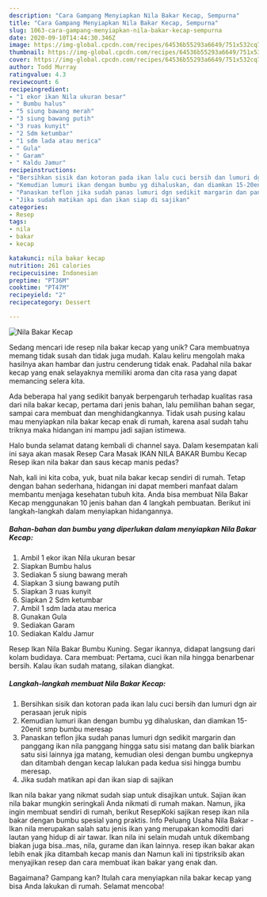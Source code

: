 ```yaml
---
description: "Cara Gampang Menyiapkan Nila Bakar Kecap, Sempurna"
title: "Cara Gampang Menyiapkan Nila Bakar Kecap, Sempurna"
slug: 1063-cara-gampang-menyiapkan-nila-bakar-kecap-sempurna
date: 2020-09-10T14:44:30.346Z
image: https://img-global.cpcdn.com/recipes/64536b55293a6649/751x532cq70/nila-bakar-kecap-foto-resep-utama.jpg
thumbnail: https://img-global.cpcdn.com/recipes/64536b55293a6649/751x532cq70/nila-bakar-kecap-foto-resep-utama.jpg
cover: https://img-global.cpcdn.com/recipes/64536b55293a6649/751x532cq70/nila-bakar-kecap-foto-resep-utama.jpg
author: Todd Murray
ratingvalue: 4.3
reviewcount: 6
recipeingredient:
- "1 ekor ikan Nila ukuran besar"
- " Bumbu halus"
- "5 siung bawang merah"
- "3 siung bawang putih"
- "3 ruas kunyit"
- "2 Sdm ketumbar"
- "1 sdm lada atau merica"
- " Gula"
- " Garam"
- " Kaldu Jamur"
recipeinstructions:
- "Bersihkan sisik dan kotoran pada ikan lalu cuci bersih dan lumuri dgn air perasaan jeruk nipis"
- "Kemudian lumuri ikan dengan bumbu yg dihaluskan, dan diamkan 15-20enit smp bumbu meresap"
- "Panaskan teflon jika sudah panas lumuri dgn sedikit margarin dan panggang ikan nila panggang hingga satu sisi matang dan balik biarkan satu sisi lainnya jga matang, kemudian olesi dengan bumbu ungkepnya dan ditambah dengan kecap lalukan pada kedua sisi hingga bumbu meresap."
- "Jika sudah matikan api dan ikan siap di sajikan"
categories:
- Resep
tags:
- nila
- bakar
- kecap

katakunci: nila bakar kecap 
nutrition: 261 calories
recipecuisine: Indonesian
preptime: "PT36M"
cooktime: "PT47M"
recipeyield: "2"
recipecategory: Dessert

---
```



![Nila Bakar Kecap](https://img-global.cpcdn.com/recipes/64536b55293a6649/751x532cq70/nila-bakar-kecap-foto-resep-utama.jpg)

Sedang mencari ide resep nila bakar kecap yang unik? Cara membuatnya memang tidak susah dan tidak juga mudah. Kalau keliru mengolah maka hasilnya akan hambar dan justru cenderung tidak enak. Padahal nila bakar kecap yang enak selayaknya memiliki aroma dan cita rasa yang dapat memancing selera kita.

Ada beberapa hal yang sedikit banyak berpengaruh terhadap kualitas rasa dari nila bakar kecap, pertama dari jenis bahan, lalu pemilihan bahan segar, sampai cara membuat dan menghidangkannya. Tidak usah pusing kalau mau menyiapkan nila bakar kecap enak di rumah, karena asal sudah tahu triknya maka hidangan ini mampu jadi sajian istimewa.

Halo bunda selamat datang kembali di channel saya. Dalam kesempatan kali ini saya akan masak Resep Cara Masak IKAN NILA BAKAR Bumbu Kecap Resep ikan nila bakar dan saus kecap manis pedas?


Nah, kali ini kita coba, yuk, buat nila bakar kecap sendiri di rumah. Tetap dengan bahan sederhana, hidangan ini dapat memberi manfaat dalam membantu menjaga kesehatan tubuh kita. Anda bisa membuat Nila Bakar Kecap menggunakan 10 jenis bahan dan 4 langkah pembuatan. Berikut ini langkah-langkah dalam menyiapkan hidangannya.

<!--inarticleads1-->

##### Bahan-bahan dan bumbu yang diperlukan dalam menyiapkan Nila Bakar Kecap:

1. Ambil 1 ekor ikan Nila ukuran besar
1. Siapkan  Bumbu halus
1. Sediakan 5 siung bawang merah
1. Siapkan 3 siung bawang putih
1. Siapkan 3 ruas kunyit
1. Siapkan 2 Sdm ketumbar
1. Ambil 1 sdm lada atau merica
1. Gunakan  Gula
1. Sediakan  Garam
1. Sediakan  Kaldu Jamur


Resep Ikan Nila Bakar Bumbu Kuning. Segar ikannya, didapat langsung dari kolam budidaya. Cara membuat: Pertama, cuci ikan nila hingga benarbenar bersih. Kalau ikan sudah matang, silakan diangkat. 

<!--inarticleads2-->

##### Langkah-langkah membuat Nila Bakar Kecap:

1. Bersihkan sisik dan kotoran pada ikan lalu cuci bersih dan lumuri dgn air perasaan jeruk nipis
1. Kemudian lumuri ikan dengan bumbu yg dihaluskan, dan diamkan 15-20enit smp bumbu meresap
1. Panaskan teflon jika sudah panas lumuri dgn sedikit margarin dan panggang ikan nila panggang hingga satu sisi matang dan balik biarkan satu sisi lainnya jga matang, kemudian olesi dengan bumbu ungkepnya dan ditambah dengan kecap lalukan pada kedua sisi hingga bumbu meresap.
1. Jika sudah matikan api dan ikan siap di sajikan


Ikan nila bakar yang nikmat sudah siap untuk disajikan untuk. Sajian ikan nila bakar mungkin seringkali Anda nikmati di rumah makan. Namun, jika ingin membuat sendiri di rumah, berikut ResepKoki sajikan resep ikan nila bakar dengan bumbu spesial yang praktis. Info Peluang Usaha Nila Bakar -Ikan nila merupakan salah satu jenis ikan yang merupakan komoditi dari lautan yang hidup di air tawar. Ikan nila ini selain mudah untuk dikembang biakan juga bisa..mas, nila, gurame dan ikan lainnya. resep ikan bakar akan lebih enak jika ditambah kecap manis dan Namun kali ini tipstriksib akan menyajikan resep dan cara membuat ikan bakar yang enak dan. 

Bagaimana? Gampang kan? Itulah cara menyiapkan nila bakar kecap yang bisa Anda lakukan di rumah. Selamat mencoba!
